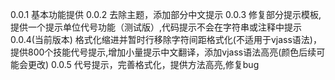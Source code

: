 0.0.1 基本功能提供
0.0.2 去除主题，添加部分中文提示
0.0.3 修复部分提示模板,提供一个提示单位代号功能（测试版）,代码提示不会在字符串或注释中提示
0.0.4(当前版本) 格式化缩进并暂时行移除字符间距格式化(不适用于vjass语法)，提供800个技能代号提示,增加小量提示中文翻译，添加vjass语法高亮(颜色后续可能会更改)
0.0.5 代号提示，完善格式化，提供方法高亮,修复bug